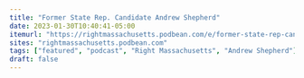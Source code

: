 ```yaml
---
title: "Former State Rep. Candidate Andrew Shepherd"
date: 2023-01-30T10:40:41-05:00
itemurl: "https://rightmassachusetts.podbean.com/e/former-state-rep-candidate-andrew-shepherd/"
sites: "rightmassachusetts.podbean.com"
tags: ["featured", "podcast", "Right Massachusetts", "Andrew Shepherd"]
draft: false
---
```



